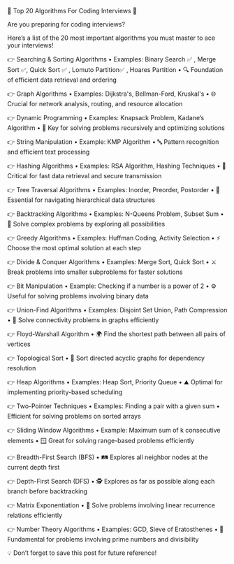 🎯 Top 20 Algorithms For Coding Interviews 🎉

Are you preparing for coding interviews?

Here’s a list of the 20 most important algorithms you must master to ace your interviews!

👉 Searching & Sorting Algorithms
• Examples: Binary Search ✅ , Merge Sort ✅, Quick Sort ✅ , Lomuto Partition✅ , Hoares Partition
• 🔍 Foundation of efficient data retrieval and ordering

👉 Graph Algorithms
• Examples: Dijkstra's, Bellman-Ford, Kruskal's
• 🌐 Crucial for network analysis, routing, and resource allocation

👉 Dynamic Programming
• Examples: Knapsack Problem, Kadane’s Algorithm
• 🧠 Key for solving problems recursively and optimizing solutions

👉 String Manipulation
• Example: KMP Algorithm
• 🔤 Pattern recognition and efficient text processing

👉 Hashing Algorithms
• Examples: RSA Algorithm, Hashing Techniques
• 🔐 Critical for fast data retrieval and secure transmission

👉 Tree Traversal Algorithms
• Examples: Inorder, Preorder, Postorder
• 🌳 Essential for navigating hierarchical data structures

👉 Backtracking Algorithms
• Examples: N-Queens Problem, Subset Sum
• 🔁 Solve complex problems by exploring all possibilities

👉 Greedy Algorithms
• Examples: Huffman Coding, Activity Selection
• ⚡ Choose the most optimal solution at each step

👉 Divide & Conquer Algorithms
• Examples: Merge Sort, Quick Sort
• ⚔️ Break problems into smaller subproblems for faster solutions

👉 Bit Manipulation
• Example: Checking if a number is a power of 2
• ⚙️ Useful for solving problems involving binary data

👉 Union-Find Algorithms
• Examples: Disjoint Set Union, Path Compression
• 🔗 Solve connectivity problems in graphs efficiently

👉 Floyd-Warshall Algorithm
• 🌍 Find the shortest path between all pairs of vertices

👉 Topological Sort
• 🎯 Sort directed acyclic graphs for dependency resolution

👉 Heap Algorithms
• Examples: Heap Sort, Priority Queue
• ⛰️ Optimal for implementing priority-based scheduling

👉 Two-Pointer Techniques
• Examples: Finding a pair with a given sum
• Efficient for solving problems on sorted arrays

👉 Sliding Window Algorithms
• Example: Maximum sum of k consecutive elements
• 🪟 Great for solving range-based problems efficiently

👉 Breadth-First Search (BFS)
• 🛤️ Explores all neighbor nodes at the current depth first

👉 Depth-First Search (DFS)
• 🕵️ Explores as far as possible along each branch before backtracking

👉 Matrix Exponentiation
• 🧮 Solve problems involving linear recurrence relations efficiently

👉 Number Theory Algorithms
• Examples: GCD, Sieve of Eratosthenes
• 🧠 Fundamental for problems involving prime numbers and divisibility

💡 Don’t forget to save this post for future reference!
